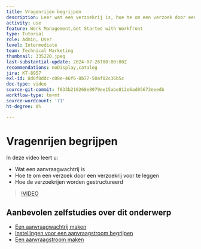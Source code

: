 ```yaml
---
title: Vragenrijen begrijpen
description: Leer wat een verzoekrij is, hoe te om een verzoek door een verzoekrij voor te leggen, en hoe de verzoekrijen gestructureerd zijn.
activity: use
feature: Work Management,Get Started with Workfront
type: Tutorial
role: Admin, User
level: Intermediate
team: Technical Marketing
thumbnail: 335220.jpeg
last-substantial-update: 2024-07-26T00:00:00Z
recommendations: noDisplay,catalog
jira: KT-8957
exl-id: 8d6f8ddc-c08e-46f6-8b77-50af02c36b5c
doc-type: video
source-git-commit: f033b210268e8979ee15abe812e6ad85673eeedb
workflow-type: tm+mt
source-wordcount: '71'
ht-degree: 0%

---
```


# Vragenrijen begrijpen

In deze video leert u:

* Wat een aanvraagwachtrij is
* Hoe te om een verzoek door een verzoekrij voor te leggen
* Hoe de verzoekrijen worden gestructureerd


>[!VIDEO](https://video.tv.adobe.com/v/335220/?quality=12&learn=on)

## Aanbevolen zelfstudies over dit onderwerp

* [Een aanvraagwachtrij maken](/help/manage-work/request-queues/create-a-request-queue.md)
* [Instellingen voor een aanvraagstroom begrijpen](/help/manage-work/request-queues/understand-settings-for-a-flow-request.md)
* [Een aanvraagstroom maken](/help/manage-work/request-queues/create-a-request-flow.md)

